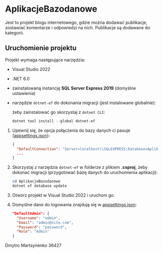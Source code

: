 # AplikacjeBazodanowe

Jest to projekt blogu internetowego, gdzie można dodawać publikacje, zostawiać komentarze i odpowiedzi na nich. Publikacje są dodawane do kategorii.

## Uruchomienie projektu

Projekt wymaga następujące narzędzia:

- Visual Studio 2022
- .NET 6.0
- zainstalowaną instancję **SQL Server Express 2019** (domyślne ustawienia)
- narzędzie `dotnet-ef` do dokonania migracji (jest instalowane globalnie):

    żeby zainstalować go skorzystaj z `dotnet CLI`:

    ```PowerShell
    dotnet tool install --global dotnet-ef
    ```

1. Upewnij się, że opcja połączenia do bazy danych ci pasuje ([appsettings.json](./AplikacjeBazodanowe/appsettings.json)):

    ```JSON
    {
      "DefaultConnection": "Server=localhost\\SQLEXPRESS;Database=AplikacjeBazodanowe;Trusted_Connection=true;MultipleActiveResultSets=true",
      ...
    }
    ```

2. Skorzystaj z narzędzia `dotnet-ef` w folderze z plikiem **.csproj**, żeby dokonać migracji (przygotować bazę danych do uruchomienia aplikacji):

    ```PowerShell
    cd AplikacjeBazodanowe
    dotnet ef database update
    ```

3. Otwórz projekt w Visual Studio 2022 i uruchom go.

4. Domyślne dane do logowania znajdują się w [appsettings.json](./AplikacjeBazodanowe/appsettings.json):

    ```JSON
    "DefaultAdmin": {
      "Username": "admin",
      "Email": "admin@site.com",
      "Password": "password",
      "Role": "Admin"
    }
    ```

Dmytro Martsynenko 36427
